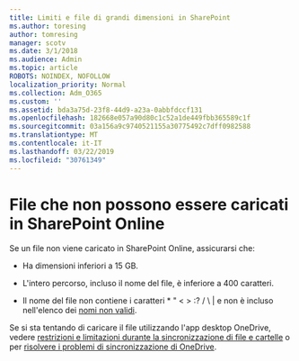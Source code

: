```yaml
---
title: Limiti e file di grandi dimensioni in SharePoint
ms.author: toresing
author: tomresing
manager: scotv
ms.date: 3/1/2018
ms.audience: Admin
ms.topic: article
ROBOTS: NOINDEX, NOFOLLOW
localization_priority: Normal
ms.collection: Adm_O365
ms.custom: ''
ms.assetid: bda3a75d-23f8-44d9-a23a-0abbfdccf131
ms.openlocfilehash: 182668e057a90d80c1c52a1de449fbb365589c1f
ms.sourcegitcommit: 03a156a9c9740521155a30775492c7dff0982588
ms.translationtype: MT
ms.contentlocale: it-IT
ms.lasthandoff: 03/22/2019
ms.locfileid: "30761349"
---
```

# <a name="files-that-cant-be-uploaded-to-sharepoint-online"></a>File che non possono essere caricati in SharePoint Online

Se un file non viene caricato in SharePoint Online, assicurarsi che:
  
- Ha dimensioni inferiori a 15 GB.
    
- L'intero percorso, incluso il nome del file, è inferiore a 400 caratteri.
    
- Il nome del file non contiene i caratteri \* " \< \> :? / \ | e non è incluso nell'elenco dei [nomi non validi](https://go.microsoft.com/fwlink/?linkid=866430).
    
Se si sta tentando di caricare il file utilizzando l'app desktop OneDrive, vedere [restrizioni e limitazioni durante la sincronizzazione di file e cartelle](http://go.microsoft.com/fwlink/p/?LinkID=717734) o per [risolvere i problemi di sincronizzazione di OneDrive](https://go.microsoft.com/fwlink/?linkid=866431).
  

